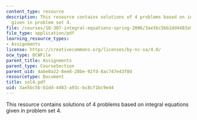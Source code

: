 ```yaml
---
content_type: resource
description: This resource contains solutions of 4 problems based on integral equations
  given in problem set 4.
file: /courses/18-307-integral-equations-spring-2006/3ae5bc5bb1dd4483a93cbc8cf1bc9e44_sol4.pdf
file_type: application/pdf
learning_resource_types:
- Assignments
license: https://creativecommons.org/licenses/by-nc-sa/4.0/
ocw_type: OCWFile
parent_title: Assignments
parent_type: CourseSection
parent_uid: 4abe0a22-8ee8-28be-92fd-8ac747e43f8d
resourcetype: Document
title: sol4.pdf
uid: 3ae5bc5b-b1dd-4483-a93c-bc8cf1bc9e44
---
```

This resource contains solutions of 4 problems based on integral equations given in problem set 4.